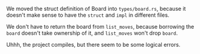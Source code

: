 We moved the struct definition of Board into `types/board.rs`, because it doesn't make sense to have the `struct` and `impl` in different files.

We don't have to return the board from `list_moves`, because borrowing the `board` doesn't take ownership of it, and `list_moves` won't drop `board`.

Uhhh, the project compiles, but there seem to be some logical errors.
